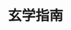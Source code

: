 ---
home: true
icon: home
title: 玄学指南
heroImage: /logo.svg
bgImageDark: https://theme-hope-assets.vuejs.press/bg/6-dark.svg
bgImageStyle:
  background-attachment: fixed
heroText: 玄学指南
tagline: 一个东方玄学的指南
actions:
  - text: 使用指南 💡
    link: ./guide/
    type: primary
  - text: 文档
    link: ./guide/

highlights:

  - header: 
    bgImageStyle:
      background-repeat: repeat
      background-size: initial
    features:
      - title: 简单易懂
        icon: clipboard-check
       
      - title: 知识全面
        icon: box-archive
      
      - title: 快速搜索
        icon: box-archive
      

copyright: true
footer: power by <a href="https://theme-hope.vuejs.press/zh/" target="_blank">VuePress Theme Hope</a>  | GPL 协议, 版权所有 © 2023-present dclef
---